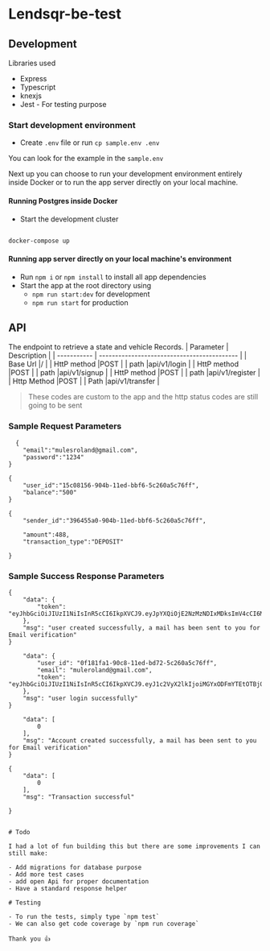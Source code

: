 # Lendsqr-be-test

## Development

Libraries used
- Express
- Typescript
- knexjs
- Jest - For testing purpose

### Start development environment

-   Create `.env` file or run `cp sample.env .env`

You can look for the example in the `sample.env`

Next up you can choose to run your development environment entirely inside Docker or to run the app server directly on your local machine.

#### Running Postgres inside Docker

-   Start the development cluster

```bash

docker-compose up 

```


#### Running app server directly on your local machine's environment

- Run `npm i` or `npm install` to install all app dependencies
- Start the app at the root directory using
  - `npm run start:dev` for development
  - `npm run start` for production

## API

The endpoint to retrieve a state and vehicle Records. 
| Parameter   | Description                                 |
| ----------- | ------------------------------------------- |
| Base Url    |/                                            |
| HttP method |POST                                         |
|    path     |api/v1/login                                 |
| HttP method |POST                                         |
|     path    |api/v1/signup                                |
| HttP method |POST                                         |
|    path     |api/v1/register                              |
| Http Method |POST                                         |
|    Path     |api/v1/transfer                                    |                         


> These codes are custom to the app and the http status codes are still going to be sent

### Sample Request Parameters
```
  {
    "email":"mulesroland@gmail.com",
    "password":"1234"
}
```
```
{
    "user_id":"15c08156-904b-11ed-bbf6-5c260a5c76ff",
    "balance":"500"
}

```
```
{
    "sender_id":"396455a0-904b-11ed-bbf6-5c260a5c76ff",
    
    "amount":488,
    "transaction_type":"DEPOSIT"

}
```

### Sample Success Response Parameters

```
{
    "data": {
        "token": "eyJhbGciOiJIUzI1NiIsInR5cCI6IkpXVCJ9.eyJpYXQiOjE2NzMzNDIxMDksImV4cCI6MTY3MzM0MzMwOX0.ZYoCdwdChHpj_3JLQvD12jAJZc0wLEbhRnlRdBtjcg4"
    },
    "msg": "user created successfully, a mail has been sent to you for Email verification"
}
```
```{
    "data": {
        "user_id": "0f181fa1-90c8-11ed-bd72-5c260a5c76ff",
        "email": "muleroland@gmail.com",
        "token": "eyJhbGciOiJIUzI1NiIsInR5cCI6IkpXVCJ9.eyJ1c2VyX2lkIjoiMGYxODFmYTEtOTBjOC0xMWVkLWJkNzItNWMyNjBhNWM3NmZmIiwiZW1haWwiOiJtdWxlcm9sYW5kQGdtYWlsLmNvbSIsImlhdCI6MTY3MzM0MzMyOSwiZXhwIjoxNjgxOTgzMzI5fQ.YdbvsKGOo5QFq_aTSxfTjb6BvFjJykNWCR0n2yuAVZ0"
    },
    "msg": "user login successfully"
}
```

```{
    "data": [
        0
    ],
    "msg": "Account created successfully, a mail has been sent to you for Email verification"
}
```
```
{
    "data": [
        0
    ],
    "msg": "Transaction successful"

}


# Todo

I had a lot of fun building this but there are some improvements I can still make:

- Add migrations for database purpose
- Add more test cases
- add open Api for proper documentation
- Have a standard response helper

# Testing

- To run the tests, simply type `npm test`
- We can also get code coverage by `npm run coverage`

Thank you 👍
